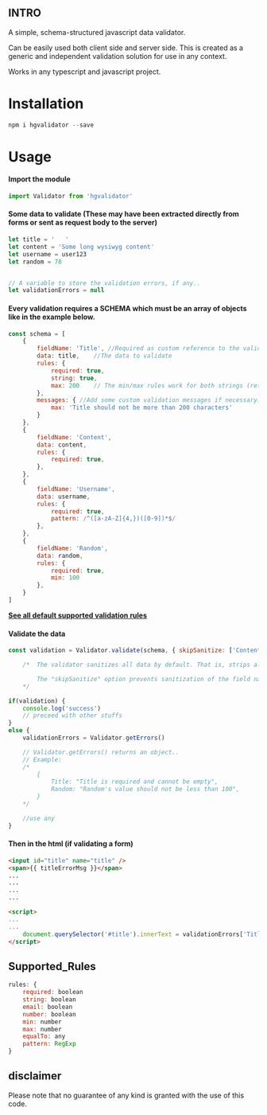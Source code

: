 ## INTRO
A simple, schema-structured javascript data validator.

Can be easily used both client side and server side.
This is created as a generic and independent validation solution for use in any context.

Works in any typescript and javascript project.

# **Installation**

```javascript
npm i hgvalidator --save
```

# **Usage**


#### **Import the module**

```javascript
import Validator from 'hgvalidator'
```

#### Some data to validate (These may have been extracted directly from forms or sent as request body to the server)

```javascript
let title = '   '
let content = 'Some long wysiwyg content'
let username = user123
let random = 78


// A variable to store the validation errors, if any..
let validationErrors = null
```

#### Every validation requires a SCHEMA which must be an array of objects like in the example below.

```javascript
const schema = [
	{
		fieldName: 'Title', //Required as custom reference to the validated field.
		data: title,	//The data to validate
		rules: {
			required: true,
			string: true,
			max: 200	// The min/max rules work for both strings (returns characters length), and numbers (returns digit size).
		},
		messages: { //Add some custom validation messages if necessary.
			max: 'Title should not be more than 200 characters'
		}
	},
	{
		fieldName: 'Content',
		data: content,
		rules: {
			required: true,
		},
	},
	{
		fieldName: 'Username',
		data: username,
		rules: {
			required: true,
			pattern: /^([a-zA-Z]{4,})([0-9])*$/
		},
	},
	{
		fieldName: 'Random',
		data: random,
		rules: {
			required: true,
			min: 100
		},
	}
]
```

**[See all default supported validation rules](#Supported_Rules)**

#### **Validate the data**

```javascript
const validation = Validator.validate(schema, { skipSanitize: ['Content'] })

	/*	The validator sanitizes all data by default. That is, strips all html tags and trims all extra spaces from the data.

		The "skipSanitize" option prevents sanitization of the field names listed in the array. In this case, the post content field.
	*/

if(validation) {
	console.log('success')
	// preceed with other stuffs
}
else {
	validationErrors = Validator.getErrors()

	// Validator.getErrors() returns an object..
	// Example:
	/*
		{
			Title: "Title is required and cannot be empty",
			Random: "Random's value should not be less than 100",
		}
	*/

	//use any
}
```

#### **Then in the html (if validating a form)**
```html
<input id="title" name="title" />
<span>{{ titleErrorMsg }}</span>
...
...
...
...

<script>
...
...
	document.querySelector('#title').innerText = validationErrors['Title']
</script>
```


## Supported_Rules

```javascript
rules: {
	required: boolean
	string: boolean
	email: boolean
	number: boolean
	min: number
	max: number
	equalTo: any
	pattern: RegExp
}
```






## **disclaimer**
Please note that no guarantee of any kind is granted with the use of this code.
